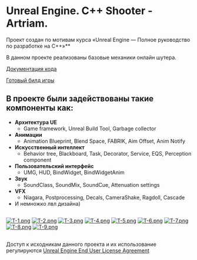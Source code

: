 ﻿# Unreal Engine. C++ Shooter - Artriam.

Проект создан по мотивам курса «Unreal Engine — Полное руководство по разработке на С++»**

В данном проекте реализованы базовые механики онлайн шутера.

[Документация кода](https://mega.nz/folder/FQVCzZSJ#i_Kr63oSy53ZhOPbMqJqrA)

[Готовый билд игры](https://mega.nz/folder/sZU3RYSZ#-0wXdqgals5d7XvUANUBQQ)

## В проекте были задействованы такие компоненты как:
  - **Архитектура UE**
    - Game framework, Unreal Build Tool, Garbage collector
  - **Aнимации**
    - Animation Blueprint, Blend Space, FABRIK, Aim Offset, Anim Notify
  - **Искусственный интеллект**
    - Behavior tree, Blackboard, Task, Decorator, Service, EQS, Perception component
  - **Пользовательский интерфейс**
    - UMG, HUD, BindWidget, BindWidgetAnim
  - **Звук**
    - SoundClass, SoundMix, SoundCue, Attenuation settings
  - **VFX**
    - Niagara, Postprocessing, Decals, CameraShake, Ragdoll, Cascade
  - И немножко лвл дизайна)

##
[![T-1.png](https://i.postimg.cc/qMNt1LCn/T-1.png)](https://postimg.cc/fJhTLYCT)
[![T-2.png](https://i.postimg.cc/MpRnSp5p/T-2.png)](https://postimg.cc/18mm0Pbk)
[![T-3.png](https://i.postimg.cc/YqTvZW1P/T-3.png)](https://postimg.cc/ZCFYy0sP)
[![T-4.png](https://i.postimg.cc/vmscHw2L/T-4.png)](https://postimg.cc/k2TnfzmB)
[![T-5.png](https://i.postimg.cc/hG1hXZHF/T-5.png)](https://postimg.cc/d7DJX6sn)
[![T-6.png](https://i.postimg.cc/sxNMVBbv/T-6.png)](https://postimg.cc/tnFqkgqj)
[![T-7.png](https://i.postimg.cc/nzVrBYJX/T-7.png)](https://postimg.cc/hJwKqmhn)
[![T-8.png](https://i.postimg.cc/v8qg7jDb/T-8.png)](https://postimg.cc/z3hG8xnc)
[![T-9.png](https://i.postimg.cc/Bb6895Yr/T-9.png)](https://postimg.cc/Kk6ctTyf)

##
Доступ к исходникам данного проекта и их использование регулируются [Unreal Engine End User License Agreement](https://www.unrealengine.com/eula)
